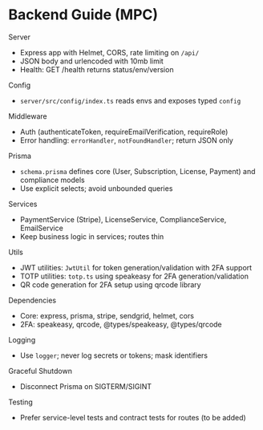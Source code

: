# Backend Guide (MPC)

Server
- Express app with Helmet, CORS, rate limiting on `/api/`
- JSON body and urlencoded with 10mb limit
- Health: GET /health returns status/env/version

Config
- `server/src/config/index.ts` reads envs and exposes typed `config`

Middleware
- Auth (authenticateToken, requireEmailVerification, requireRole)
- Error handling: `errorHandler`, `notFoundHandler`; return JSON only

Prisma
- `schema.prisma` defines core (User, Subscription, License, Payment) and compliance models
- Use explicit selects; avoid unbounded queries

Services
- PaymentService (Stripe), LicenseService, ComplianceService, EmailService
- Keep business logic in services; routes thin

Utils
- JWT utilities: `JwtUtil` for token generation/validation with 2FA support
- TOTP utilities: `totp.ts` using speakeasy for 2FA generation/validation
- QR code generation for 2FA setup using qrcode library

Dependencies
- Core: express, prisma, stripe, sendgrid, helmet, cors
- 2FA: speakeasy, qrcode, @types/speakeasy, @types/qrcode

Logging
- Use `logger`; never log secrets or tokens; mask identifiers

Graceful Shutdown
- Disconnect Prisma on SIGTERM/SIGINT

Testing
- Prefer service-level tests and contract tests for routes (to be added)
